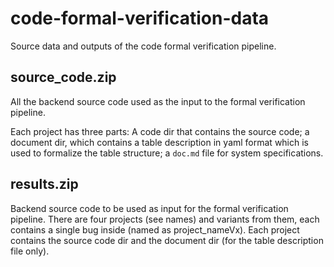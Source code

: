 # code-formal-verification-data
Source data and outputs of the code formal verification pipeline.

## source_code.zip

All the backend source code used as the input to the formal verification pipeline. 

Each project has three parts: A code dir that contains the source code; a document dir, which contains a table description in yaml format which is used to formalize the table structure; a `doc.md` file for system specifications.


## results.zip

Backend source code to be used as input for the formal verification pipeline. There are four projects (see names) and variants from them, each contains a single bug inside (named as project_nameVx). Each project contains the source code dir and the document dir (for the table description file only).